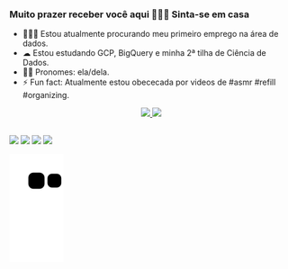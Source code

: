 ### Muito prazer receber você aqui 🙋🏾‍♀️ Sinta-se em casa 



- 👩🏾‍💻 Estou atualmente procurando meu primeiro emprego na área de dados.
-  ☁ Estou estudando GCP, BigQuery e minha 2ª tilha de Ciência de Dados.
- 💅🏾 Pronomes: ela/dela.
- ⚡ Fun fact: Atualmente estou obececada por videos de #asmr #refill #organizing.

<div align="center">
  <a href="https://github.com/carinems">
  <img height="165em" src="https://github-readme-stats.vercel.app/api?username=carinems&show_icons=true&theme=radical&include_all_commits=true&count_private=true"/>
  <img height="165em" src="https://github-readme-stats.vercel.app/api/top-langs/?username=carinems&layout=compact&langs_count=7&theme=radical"/>
</div>
  
##

<div>

   <a href="https://www.youtube.com/channel/UCFmU4upVojoRebFSSt2Kbhw" target="_blank"><img src="https://img.shields.io/badge/YouTube-FF0000?style=for-the-badge&logo=youtube&logoColor=white" target="_blank"></a>
  <a href="https://www.instagram.com/madeiranina/" target="_blank"><img src="https://img.shields.io/badge/-Instagram-%23E4405F?style=for-the-badge&logo=instagram&logoColor=white" target="_blank"></a>
  <a href = "mailto:carinemadsoares@gmail.com"><img src="https://img.shields.io/badge/-Gmail-%23333?style=for-the-badge&logo=gmail&logoColor=white" target="_blank"></a>
  <a href="https://www.linkedin.com/in/carinemsoares" target="_blank"><img src="https://img.shields.io/badge/-LinkedIn-%230077B5?style=for-the-badge&logo=linkedin&logoColor=white" target="_blank"></a>
  
</div>
  
   ![Snake animation](https://github.com/carinems/carinems/blob/output/github-contribution-grid-snake.svg)

